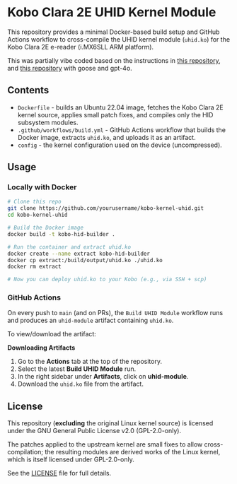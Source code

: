 # Kobo Clara 2E UHID Kernel Module

This repository provides a minimal Docker-based build setup and GitHub Actions workflow to cross-compile the UHID kernel module (`uhid.ko`) for the Kobo Clara 2E e-reader (i.MX6SLL ARM platform).

This was partially vibe coded based on the instructions in [this repository](https://github.com/jmacindoe/kobo-kernel-modules/tree/main), and [this repository](https://github.com/tylpk1216/kobo-libra2-uhid-module) with goose and gpt-4o.

## Contents

- `Dockerfile` - builds an Ubuntu 22.04 image, fetches the Kobo Clara 2E kernel source, applies small patch fixes, and compiles only the HID subsystem modules.  
- `.github/workflows/build.yml` - GitHub Actions workflow that builds the Docker image, extracts `uhid.ko`, and uploads it as an artifact.  
- `config` - the kernel configuration used on the device (uncompressed).  

## Usage

### Locally with Docker

```bash
# Clone this repo
git clone https://github.com/yourusername/kobo-kernel-uhid.git
cd kobo-kernel-uhid

# Build the Docker image
docker build -t kobo-hid-builder .

# Run the container and extract uhid.ko
docker create --name extract kobo-hid-builder
docker cp extract:/build/output/uhid.ko ./uhid.ko
docker rm extract

# Now you can deploy uhid.ko to your Kobo (e.g., via SSH + scp)
```

### GitHub Actions

On every push to `main` (and on PRs), the `Build UHID Module` workflow runs and produces an `uhid-module` artifact containing `uhid.ko`.

To view/download the artifact:

**Downloading Artifacts**

1. Go to the **Actions** tab at the top of the repository.
2. Select the latest **Build UHID Module** run.
3. In the right sidebar under **Artifacts**, click on **uhid-module**.
4. Download the `uhid.ko` file from the artifact.



## License

This repository (**excluding** the original Linux kernel source) is licensed under the GNU General Public License v2.0 (GPL-2.0-only).  

The patches applied to the upstream kernel are small fixes to allow cross-compilation; the resulting modules are derived works of the Linux kernel, which is itself licensed under GPL-2.0-only.

See the [LICENSE](LICENSE) file for full details.
